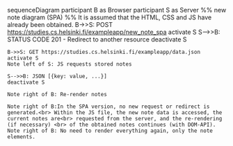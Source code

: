 sequenceDiagram
    participant B as Browser
    participant S as Server
    %% new note diagram (SPA)
    %% It is assumed that the HTML, CSS and JS have already been obtained.
    B->>S: POST https://studies.cs.helsinki.fi/exampleapp/new_note_spa
    activate S
    S-->>B: STATUS CODE 201 - Redirect to another resource
    deactivate S
    
    B->>S: GET https://studies.cs.helsinki.fi/exampleapp/data.json
    activate S
    Note left of S: JS requests stored notes

    S-->>B: JSON [{key: value, ...}]
    deactivate S

    Note right of B: Re-render notes 

    Note right of B:In the SPA version, no new request or redirect is generated.<br> Within the JS file, the new note data is accessed, the current notes are<br> requested from the server, and the re-rendering (if necessary) <br> of the obtained notes continues (with DOM-API).
    Note right of B: No need to render everything again, only the note elements.